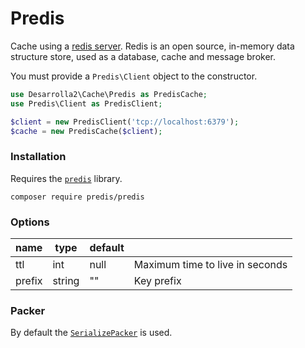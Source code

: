 # Predis

Cache using a [redis server](https://redis.io/). Redis is an open source,
in-memory data structure store, used as a database, cache and message broker.  

You must provide a `Predis\Client` object to the constructor.

```php
use Desarrolla2\Cache\Predis as PredisCache;
use Predis\Client as PredisClient;

$client = new PredisClient('tcp://localhost:6379');
$cache = new PredisCache($client);
```

### Installation

Requires the [`predis`](https://github.com/nrk/predis/wiki) library.

    composer require predis/predis

### Options

| name      | type      | default |                                       |
| --------- | ----      | ------- | ------------------------------------- |
| ttl       | int       | null    | Maximum time to live in seconds       |
| prefix    | string    | ""      | Key prefix                            |

### Packer

By default the [`SerializePacker`](../packers/serialize.md) is used.
